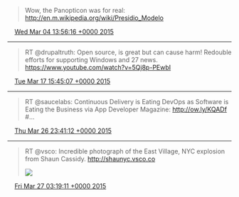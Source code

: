 > Wow, the Panopticon was for real: http://en.m.wikipedia.org/wiki/Presidio_Modelo

<img src="media/tweet.ico" width="12" /> [Wed Mar 04 13:56:16 +0000 2015](https://twitter.com/maiertech/status/573119772466012160)

----

> RT @drupaltruth: Open source, is great but can cause harm! Redouble efforts for supporting Windows and 27 news. https://www.youtube.com/watch?v=5Qj8p-PEwbI

<img src="media/tweet.ico" width="12" /> [Tue Mar 17 15:45:07 +0000 2015](https://twitter.com/maiertech/status/577858209249144832)

----

> RT @saucelabs: Continuous Delivery is Eating DevOps as Software is Eating the Business via App Developer Magazine: http://ow.ly/KQADf #…

<img src="media/tweet.ico" width="12" /> [Thu Mar 26 23:41:12 +0000 2015](https://twitter.com/maiertech/status/581239508248690688)

----

> RT @vsco: Incredible photograph of the East Village, NYC explosion from Shaun Cassidy. http://shaunyc.vsco.co 
> 
> ![](media/581294365924024320-CBD2D87VIAAbAIk.jpg)

<img src="media/tweet.ico" width="12" /> [Fri Mar 27 03:19:11 +0000 2015](https://twitter.com/maiertech/status/581294365924024320)